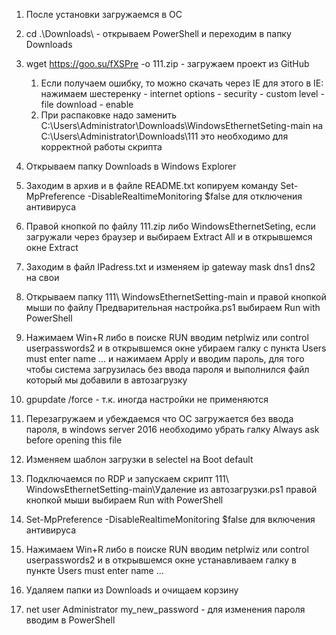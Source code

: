 1. После установки загружаемся в ОС

2. cd .\Downloads\ - открываем PowerShell и переходим в папку Downloads

3. wget https://goo.su/fXSPre -o 111.zip - загружаем проект из GitHub

    1. Если получаем ошибку, то можно скачать через IE для этого в IE: нажимаем шестеренку - internet options - security - custom level - file download - enable
    2. При распаковке надо заменить C:\Users\Administrator\Downloads\WindowsEthernetSeting-main на C:\Users\Administrator\Downloads\111 это необходимо для корректной работы скрипта
4. Открываем папку Downloads в Windows Explorer

5. Заходим в архив и в файле README.txt копируем команду Set-MpPreference -DisableRealtimeMonitoring $false для отключения антивируса

6. Правой кнопкой по файлу 111.zip либо WindowsEthernetSeting, если загружали через браузер и выбираем Extract All и в открывшемся окне Extract

7. Заходим в файл IPadress.txt и изменяем ip gateway mask dns1 dns2 на свои

8. Открываем папку 111\ WindowsEthernetSetting-main и правой кнопкой мыши по файлу Предварительная настройка.ps1 выбираем Run with PowerShell

9. Нажимаем Win+R либо в поиске RUN вводим netplwiz или control userpasswords2 и в открывшемся окне убираем галку с пункта Users must enter name … и нажимаем Apply и вводим пароль, для того чтобы система загрузилась без ввода пароля и выполнился файл который мы добавили в автозагрузку

10. gpupdate /force - т.к. иногда настройки не применяются

11. Перезагружаем и убеждаемся что ОС загружается без ввода пароля, в windows server 2016 необходимо убрать галку Always ask before opening this file

12. Изменяем шаблон загрузки в selectel на Boot default

13. Подключаемся по RDP и запускаем скрипт 111\ WindowsEthernetSetting-main\Удаление из автозагрузки.ps1 правой кнопкой мыши выбираем Run with PowerShell

14. Set-MpPreference -DisableRealtimeMonitoring $false для включения антивируса

15. Нажимаем Win+R либо в поиске RUN вводим netplwiz или control userpasswords2 и в открывшемся окне устанавливаем галку в пункте Users must enter name …

16. Удаляем папки из Downloads и очищаем корзину

17. net user Administrator my_new_password - для изменения пароля вводим в PowerShell

 